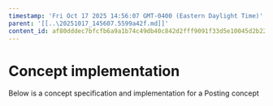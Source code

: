 ```yaml
---
timestamp: 'Fri Oct 17 2025 14:56:07 GMT-0400 (Eastern Daylight Time)'
parent: '[[..\20251017_145607.5599a42f.md]]'
content_id: af80dddec7bfcfb6a9a1b74c49db40c842d2fff9091f33d5e10045d2b224701e
---
```


# Concept implementation

Below is a concept specification and implementation for a Posting concept
